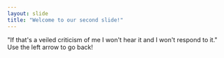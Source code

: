 ```yaml
---
layout: slide
title: "Welcome to our second slide!"
---
```

"If that's a veiled criticism of me I won't hear it and I won't respond to it."
Use the left arrow to go back!
